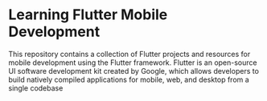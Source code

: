 # Learning Flutter Mobile Development

This repository contains a collection of Flutter projects and resources for mobile development using the Flutter framework. Flutter is an open-source UI software development kit created by Google, which allows developers to build natively compiled applications for mobile, web, and desktop from a single codebase